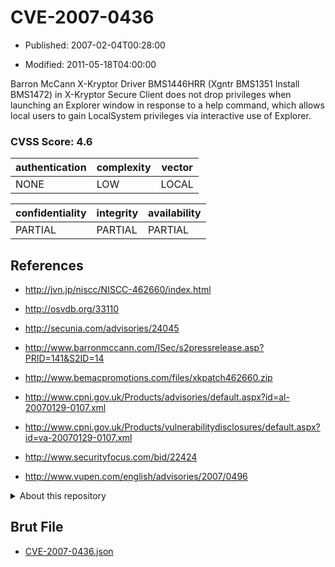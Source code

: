 # CVE-2007-0436

- Published: 2007-02-04T00:28:00

- Modified: 2011-05-18T04:00:00

Barron McCann X-Kryptor Driver BMS1446HRR (Xgntr BMS1351 Install BMS1472) in X-Kryptor Secure Client does not drop privileges when launching an Explorer window in response to a help command, which allows local users to gain LocalSystem privileges via interactive use of Explorer.

### CVSS Score: **4.6**

| authentication | complexity | vector |
| --- | --- | --- |
| NONE | LOW | LOCAL |

| confidentiality | integrity | availability |
| --- | --- | --- |
| PARTIAL | PARTIAL | PARTIAL |

## References

* http://jvn.jp/niscc/NISCC-462660/index.html

* http://osvdb.org/33110

* http://secunia.com/advisories/24045

* http://www.barronmccann.com/ISec/s2pressrelease.asp?PRID=141&S2ID=14

* http://www.bemacpromotions.com/files/xkpatch462660.zip

* http://www.cpni.gov.uk/Products/advisories/default.aspx?id=al-20070129-0107.xml

* http://www.cpni.gov.uk/Products/vulnerabilitydisclosures/default.aspx?id=va-20070129-0107.xml

* http://www.securityfocus.com/bid/22424

* http://www.vupen.com/english/advisories/2007/0496

<details>
<summary>About this repository</summary> 

  This repository is part of the project [Live Hack CVE](https://github.com/Live-Hack-CVE). Main website can be found [www.live-hack.org](https://www.live-hack.org) 
  
  Made by [Sn0wAlice](https://github.com/Sn0wAlice) for the people that care about security and need to have a feed of the latest CVEs. Hope you enjoy it, don't forget to star the repo and follow me on [Twitter](https://twitter.com/Sn0wAlice) and [Github](https://github.com/Sn0wAlice). And that is my [personnal website](https://www.alice-snow.me/)

  - [Home Page](https://github.com/Live-Hack-CVE)
  - [Framework](https://github.com/Live-Hack-CVE/cve-framework)
  - [CVE database](https://github.com/Live-Hack-CVE/full_database)
  - [Changelog](https://github.com/Live-Hack-CVE/Changelog)
</details>

## Brut File

* [CVE-2007-0436.json](https://raw.githubusercontent.com/Live-Hack-CVE/full_database/main/cves/2007/CVE-2007-0436.json)

